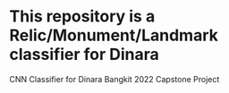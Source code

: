# This repository is a Relic/Monument/Landmark classifier for Dinara

CNN Classifier for Dinara Bangkit 2022 Capstone Project